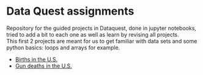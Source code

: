 # Data Quest assignments
Repository for the guided projects in Dataquest, done in jupyter notebooks, tried to add a bit to each one as well as
learn by revising all projects.<br>
This first 2 projects are meant for us to get familiar with data sets and some python basics: loops and arrays for example.
<ul>
  <li><a href="https://github.com/mdvbernal/Solutions-for-DQ/blob/master/BirthsUS.ipynb/">Births in the U.S.</a> </li>
  <li><a href="https://github.com/mdvbernal/Solutions-for-DQ/blob/master/GunDeathsUS.ipynb/">Gun deaths in the U.S.</a> </li>
</ul>
